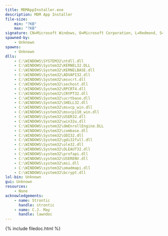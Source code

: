 ```yaml
---
title: MDMAppInstaller.exe
description: MDM App Installer
file-size:
    min: "?KB"
    max: "?KB"
signature: CN=Microsoft Windows, O=Microsoft Corporation, L=Redmond, S=Washington, C=US
spawned-by:
    - Unknown
spawns:
    - Unknown
dlls:
    - C:\WINDOWS\SYSTEM32\ntdll.dll
    - C:\WINDOWS\System32\KERNEL32.DLL
    - C:\WINDOWS\System32\KERNELBASE.dll
    - C:\WINDOWS\System32\ADVAPI32.dll
    - C:\WINDOWS\System32\msvcrt.dll
    - C:\WINDOWS\System32\sechost.dll
    - C:\WINDOWS\System32\RPCRT4.dll
    - C:\WINDOWS\System32\CRYPT32.dll
    - C:\WINDOWS\System32\ucrtbase.dll
    - C:\WINDOWS\System32\SHELL32.dll
    - C:\WINDOWS\System32\msvcp_win.dll
    - C:\WINDOWS\system32\msvcp110_win.dll
    - C:\WINDOWS\System32\USER32.dll
    - C:\WINDOWS\System32\win32u.dll
    - C:\WINDOWS\system32\dmEnrollEngine.DLL
    - C:\WINDOWS\System32\combase.dll
    - C:\WINDOWS\System32\GDI32.dll
    - C:\WINDOWS\System32\gdi32full.dll
    - C:\WINDOWS\System32\ole32.dll
    - C:\WINDOWS\System32\OLEAUT32.dll
    - C:\WINDOWS\system32\profapi.dll
    - C:\WINDOWS\system32\USERENV.dll
    - C:\WINDOWS\system32\msi.dll
    - C:\WINDOWS\system32\omadmapi.dll
    - C:\WINDOWS\system32\bcrypt.dll
lol-bin: Unknown
gui: Unknown
resources:
    - None
acknowledgements:
    - name: Strontic
      handle: strontic
    - name: C.J. May
      handle: lawndoc
---
```


{% include filedoc.html %}
